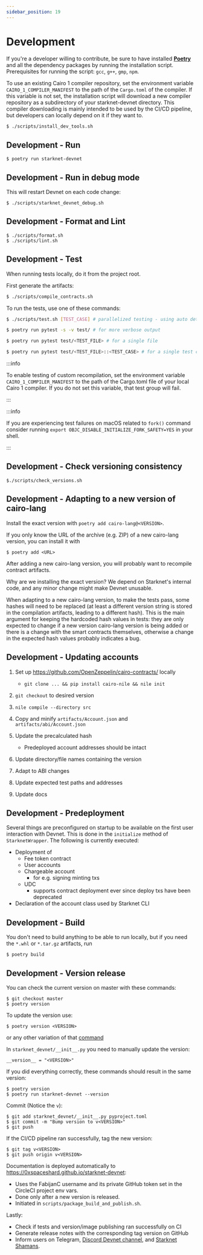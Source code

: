 ```yaml
---
sidebar_position: 19
---
```


# Development

If you're a developer willing to contribute, be sure to have installed [**Poetry**](https://pypi.org/project/poetry/) and all the dependency packages by running the installation script. Prerequisites for running the script: `gcc`, `g++`, `gmp`, `npm`.

To use an existing Cairo 1 compiler repository, set the environment variable `CAIRO_1_COMPILER_MANIFEST` to the path of the `Cargo.toml` of the compiler. If this variable is not set, the installation script will download a new compiler repository as a subdirectory of your starknet-devnet directory. This compiler downloading is mainly intended to be used by the CI/CD pipeline, but developers can locally depend on it if they want to.

```bash
$ ./scripts/install_dev_tools.sh
```

## Development - Run

```text
$ poetry run starknet-devnet
```

## Development - Run in debug mode

This will restart Devnet on each code change:

```text
$ ./scripts/starknet_devnet_debug.sh
```

## Development - Format and Lint

```text
$ ./scripts/format.sh
$ ./scripts/lint.sh
```

## Development - Test

When running tests locally, do it from the project root.

First generate the artifacts:

```bash
$ ./scripts/compile_contracts.sh
```

To run the tests, use one of these commands:

```bash
$ ./scripts/test.sh [TEST_CASE] # parallelized testing - using auto detected number of CPU cores

$ poetry run pytest -s -v test/ # for more verbose output

$ poetry run pytest test/<TEST_FILE> # for a single file

$ poetry run pytest test/<TEST_FILE>::<TEST_CASE> # for a single test case
```

:::info

To enable testing of custom recompilation, set the environment variable `CAIRO_1_COMPILER_MANIFEST` to the path of the Cargo.toml file of your local Cairo 1 compiler. If you do not set this variable, that test group will fail.

:::

:::info

If you are experiencing test failures on macOS related to `fork()` command
consider running `export OBJC_DISABLE_INITIALIZE_FORK_SAFETY=YES` in your shell.

:::

## Development - Check versioning consistency

```
$./scripts/check_versions.sh
```

## Development - Adapting to a new version of cairo-lang

Install the exact version with `poetry add cairo-lang@<VERSION>`.

If you only know the URL of the archive (e.g. ZIP) of a new cairo-lang version, you can install it with

```
$ poetry add <URL>
```

After adding a new cairo-lang version, you will probably want to recompile contract artifacts.

Why are we installing the exact version? We depend on Starknet's internal code, and any minor change might make Devnet unusable.

When adapting to a new cairo-lang version, to make the tests pass, some hashes will need to be replaced (at least a different version string is stored in the compilation artifacts, leading to a different hash). This is the main argument for keeping the hardcoded hash values in tests: they are only expected to change if a new version cairo-lang version is being added or there is a change with the smart contracts themselves, otherwise a change in the expected hash values probably indicates a bug.

## Development - Updating accounts

1. Set up https://github.com/OpenZeppelin/cairo-contracts/ locally

   - `git clone ... && pip install cairo-nile && nile init`

2. `git checkout` to desired version
3. `nile compile --directory src`
4. Copy and minify `artifacts/Account.json` and `artifacts/abi/Account.json`
5. Update the precalculated hash

   - Predeployed account addresses should be intact

6. Update directory/file names containing the version
7. Adapt to ABI changes
8. Update expected test paths and addresses
9. Update docs

## Development - Predeployment

Several things are preconfigured on startup to be available on the first user interaction with Devnet. This is done in the `initialize` method of `StarknetWrapper`. The following is currently executed:

- Deployment of
  - Fee token contract
  - User accounts
  - Chargeable account
    - for e.g. signing minting txs
  - UDC
    - supports contract deployment ever since deploy txs have been deprecated
- Declaration of the account class used by Starknet CLI

## Development - Build

You don't need to build anything to be able to run locally, but if you need the `*.whl` or `*.tar.gz` artifacts, run

```text
$ poetry build
```

## Development - Version release

You can check the current version on master with these commands:

```text
$ git checkout master
$ poetry version
```

To update the version use:

```
$ poetry version <VERSION>
```

or any other variation of that [command](https://python-poetry.org/docs/cli/#version)

In `starknet_devnet/__init__.py` you need to manually update the version:

```
__version__ = "<VERSION>"
```

If you did everything correctly, these commands should result in the same version:

```
$ poetry version
$ poetry run starknet-devnet --version
```

Commit (Notice the `v`):

```
$ git add starknet_devnet/__init__.py pyproject.toml
$ git commit -m "Bump version to v<VERSION>"
$ git push
```

If the CI/CD pipeline ran successfully, tag the new version:

```
$ git tag v<VERSION>
$ git push origin v<VERSION>
```

Documentation is deployed automatically to https://0xspaceshard.github.io/starknet-devnet:

- Uses the FabijanC username and its private GitHub token set in the CircleCI project env vars.
- Done only after a new version is released.
- Initiated in `scripts/package_build_and_publish.sh`.

Lastly:

- Check if tests and version/image publishing ran successfully on CI
- Generate release notes with the corresponding tag version on GitHub
- Inform users on Telegram, [Discord Devnet channel](https://discord.com/channels/793094838509764618/985824027950055434), and [Starknet Shamans](https://community.starknet.io/t/starknet-devnet/69).
